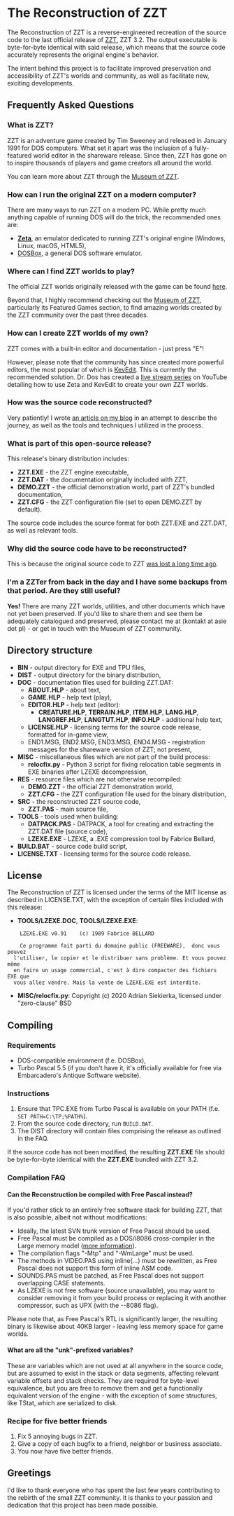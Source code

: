 # The Reconstruction of ZZT

The Reconstruction of ZZT is a reverse-engineered recreation of the source code to the last official release of
[ZZT](https://museumofzzt.com/about-zzt), ZZT 3.2. The output executable is byte-for-byte identical with said
release, which means that the source code accurately represents the original engine's behavior.

The intent behind this project is to facilitate improved preservation and accessibility of ZZT's worlds and community,
as well as facilitate new, exciting developments.

## Frequently Asked Questions

### What is ZZT?

ZZT is an adventure game created by Tim Sweeney and released in January 1991 for DOS computers. What set it apart was the
inclusion of a fully-featured world editor in the shareware release. Since then, ZZT has gone on to inspire thousands of
players and game creators all around the world.

You can learn more about ZZT through the [Museum of ZZT](https://museumofzzt.com/about-zzt).

### How can I run the original ZZT on a modern computer?

There are many ways to run ZZT on a modern PC. While pretty much anything capable of running DOS will do the trick, the recommended ones are:

 * **[Zeta](http://zeta.asie.pl)**, an emulator dedicated to running ZZT's original engine (Windows, Linux, macOS, HTML5),
 * [DOSBox](https://www.dosbox.com/), a general DOS software emulator.

### Where can I find ZZT worlds to play?

The official ZZT worlds originally released with the game can be found [here](https://museumofzzt.com/file/z/zzt.zip).

Beyond that, I highly recommend checking out the [Museum of ZZT](https://museumofzzt.com/), particularly its Featured
Games section, to find amazing worlds created by the ZZT community over the past three decades.

### How can I create ZZT worlds of my own?

ZZT comes with a built-in editor and documentation - just press "E"!

However, please note that the community has since created more powerful editors, the most popular of which is [KevEdit](https://github.com/cknave/kevedit/releases).
This is currently the recommended solution. Dr. Dos has created a [live stream series](https://www.youtube.com/watch?v=suIKp6HLBC8&list=PL71MurckxMeDCeOrKZ5Gd58GtC1ZmU-BW)
on YouTube detailing how to use Zeta and KevEdit to create your own ZZT worlds.

### How was the source code reconstructed?

Very patiently! I wrote [an article on my blog](https://blog.asie.pl/2020/08/reconstructing-zzt/) in an attempt to describe the journey, as well as the tools and 
techniques I utilized in the process.

### What is part of this open-source release?

This release's binary distribution includes:

 * **ZZT.EXE** - the ZZT engine executable,
 * **ZZT.DAT** - the documentation originally included with ZZT,
 * **DEMO.ZZT** - the official demonstration world, part of ZZT's bundled documentation,
 * **ZZT.CFG** - the ZZT configuration file (set to open DEMO.ZZT by default).

The source code includes the source format for both ZZT.EXE and ZZT.DAT, as well as relevant tools.

### Why did the source code have to be reconstructed?

This is because the original source code to ZZT
[was lost a long time ago](https://web.archive.org/web/19991010013339/http://www.epicgames.com/zzt.htm).

### I'm a ZZTer from back in the day and I have some backups from that period. Are they still useful?

**Yes!** There are many ZZT worlds, utilities, and other documents which have not yet been preserved. If you'd like to share them and see them be
adequately catalogued and preserved, please contact me at (kontakt at asie dot pl) - or get in touch with the Museum of ZZT community.

## Directory structure

* **BIN** - output directory for EXE and TPU files,
* **DIST** - output directory for the binary distribution,
* **DOC** - documentation files used for building ZZT.DAT:
    * **ABOUT.HLP** - about text,
    * **GAME.HLP** - help text (play),
    * **EDITOR.HLP** - help text (editor):
      * **CREATURE.HLP**, **TERRAIN.HLP**, **ITEM.HLP**, **LANG.HLP**, **LANGREF.HLP**, **LANGTUT.HLP**, **INFO.HLP** - additional help text,
    * **LICENSE.HLP** - licensing terms for the source code release, formatted for in-game view,
    * END1.MSG, END2.MSG, END3.MSG, END4.MSG - registration messages for the shareware version of ZZT; not present,
* **MISC** - miscellaneous files which are not part of the build process:
    * **relocfix.py** - Python 3 script for fixing relocation table segments in EXE binaries after LZEXE decompression,
* **RES** - resource files which are not otherwise recompiled:
    * **DEMO.ZZT** - the official ZZT demonstration world,
    * **ZZT.CFG** - the ZZT configuration file used for the binary distribution,
* **SRC** - the reconstructed ZZT source code,
    * **ZZT.PAS** - main source file,
* **TOOLS** - tools used when building:
    * **DATPACK.PAS** - DATPACK, a tool for creating and extracting the ZZT.DAT file (source code),
    * **LZEXE.EXE** - LZEXE, a .EXE compression tool by Fabrice Bellard,
* **BUILD.BAT** - source code build script,
* **LICENSE.TXT** - licensing terms for the source code release.

## License

The Reconstruction of ZZT is licensed under the terms of the MIT license as described in LICENSE.TXT, with the exception of certain files included with this release:

* **TOOLS/LZEXE.DOC**, **TOOLS/LZEXE.EXE**:

```
    LZEXE.EXE v0.91    (c) 1989 Fabrice BELLARD

    Ce programme fait parti du domaine public (FREEWARE),  donc vous pouvez
  l'utiliser, le copier et le distribuer sans problème. Et vous pouvez même
  en faire un usage commercial, c'est à dire compacter des fichiers EXE que
  vous allez vendre. Mais la vente de LZEXE.EXE est interdite.
```

* **MISC/relocfix.py**: Copyright (c) 2020 Adrian Siekierka, licensed under "zero-clause" BSD

## Compiling

### Requirements

* DOS-compatible environment (f.e. DOSBox),
* Turbo Pascal 5.5 (if you don't have it, it's officially available for free via Embarcadero's Antique Software website).

### Instructions

1. Ensure that TPC.EXE from Turbo Pascal is available on your PATH (f.e. `SET PATH=C:\TP;%PATH%`).
2. From the source code directory, run `BUILD.BAT`.
3. The DIST directory will contain files comprising the release as outlined in the FAQ.

If the source code has not been modified, the resulting **ZZT.EXE** file should be byte-for-byte identical with the **ZZT.EXE** bundled with ZZT 3.2.

### Compilation FAQ

#### Can the Reconstruction be compiled with Free Pascal instead?

If you'd rather stick to an entirely free software stack for building ZZT, that is also possible, albeit not without modifications:

 * Ideally, the latest SVN trunk version of Free Pascal should be used.
 * Free Pascal must be compiled as a DOS/i8086 cross-compiler in the Large memory model ([more information](https://wiki.freepascal.org/DOS)).
 * The compilation flags "-Mtp" and "-WmLarge" must be used.
 * The methods in VIDEO.PAS using inline(...) must be rewritten, as Free Pascal does not support this form of inline ASM code.
 * SOUNDS.PAS must be patched, as Free Pascal does not support overlapping CASE statements.
 * As LZEXE is not free software (source unavailable), you may want to consider removing it from your build process or replacing it with another compressor,
such as UPX (with the --8086 flag).

Please note that, as Free Pascal's RTL is significantly larger, the resulting binary is likewise about 40KB larger - leaving less memory space for game worlds.

#### What are all the "unk"-prefixed variables?

These are variables which are not used at all anywhere in the source code, but are assumed to exist in the stack or data segments, affecting relevant
variable offsets and stack checks. They are required for byte-level equivalence, but you are free to remove them and get a functionally equivalent
version of the engine - with the exception of some structures, like TStat, which are serialized to disk.

### Recipe for five better friends

1. Fix 5 annoying bugs in ZZT.
2. Give a copy of each bugfix to a friend, neighbor or business associate.
3. You now have five better friends.

## Greetings

I'd like to thank everyone who has spent the last few years contributing to the rebirth of the small ZZT community. It is thanks to your passion and dedication
that this project has been made possible.
